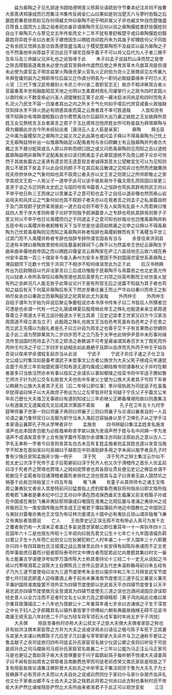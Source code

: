 <!-- { "loadSidebar": true } -->
　　益为皋陶之子见孔颕逹书疏陆德明音义邢昺论语疏张守节秦本纪注并同不独曹大家髙诱郑康成而已而集注书集传反阙金仁山曰果如是则当楚灭六与蓼时伯翳之后嬴姓若秦若徐若赵见存何得臧文仲曰皋陶不祀乎明非属父子非也臧文仲自伤楚强盛日荐食上国而为上国之祖者祀亦废非谓皋陶尽无后何以验之皋陶偃姓羣舒皆偃姓则自出于皋陶灭六与蓼见文五年传矣而文十二年不犹有羣舒叛楚乎或曰皋陶偃姓伯翳嬴姓将异姓乎余曰古者天子建徳因生以赐姓尧祁姓丹朱为其胤子却狸姓何父子同姓之有余因又悟舜五臣功皆髙德皆盛当禹让于稷契暨皋陶而不及益实以益为皋陶之子也不然禹他年尚荐益于天岂此日不堪宅百揆乎葢子不可以并父后代为人子者三赐不及车马及三命踰父兄非礼也之说皆缘于此
　　朱子曰孟子说益烈山泽而焚之是使之除去障翳驱逐禽兽未必使为虞官至舜命作虞然后使之养育其草木鸟兽耳洵是但谓未必使为虞官孟子明言益掌火陶唐氏掌火官名火正阏伯为尧火正居商邱见左传襄九年舜登庸则益为之舜即帝位后益又迁作虞分明各为一职何必致疑葢缘朱子时已乆无火官［三代下惟汉武帝置别火令丞三中兴省二晋职官志无］故亦不暇详晰耳古者火官最重髙辛世祝融能昭显天地之光明以生柔嘉材周礼司爟掌行火之政令四时变国火以救时疾火不数变疾必兴圣人调燮微权正寓于此观一藏冰启冰间尚足和四时而免夭札况火乃民生不容一日废者其出之内之所关于气化何如乎噫后代庶官咸备火政独缺饮知择水烹不择火民必有阴感其疾而莫之云救者其不幸可胜道哉
　　人皆知尧有壻不知舜亦有壻舜谓栢翳曰咨尔费赞禹功尔后嗣将大出乃妻之姚姓之玉女姚舜所受姓玉女见祭统言玉女者美言之君子于玉比德焉岂他庶姓女所可称是益为舜壻皋陶与舜为婚姻此亦古今所未经拈出者［唐诗云人主人臣是亲家］
　　皋陶
　　舜五臣之中禹为最稷契次之皋陶次之益又次之此品第也或问孟子舜以不得禹皋陶为己忧上文无皋陶兹特补出一似惟皋陶始足以配禹者何与余曰顾麟士有云独皋陶并列者亦大概之言不屑分配耳或古人原以并称而顺口因之或又问若禹皋陶则见而知之且以道统属皋陶益明非皋陶不足配禹矣余曰读归熈甫孟子此章叙道统不及周公颜子论亦可恍然于其故矣葢古之圣贤有遗言而无遗意观言者诚得其意太公望散宜生可以为见知则周公不居其下矣孟子以此自任则颜子不在其后矣吕散谓之见知非过也然而虎踞鹰扬视夫欣欣休休之气象何如也其不叙周公者夫亦以文王言之则周公之所师即敬止之家学其视文王若一人焉父子一道举乎此可以该乎彼矣易作于羲文周孔而班固曰易更三圣至于谈之与迁同称太史彪之与固同号班书葢昔人之恒辞也苟执其辞焉则武王何以不举乎他日称三王而继之以思兼孟子之意可知也孟子之自任以道非僭也然而泰山岩岩视夫和风庆云之气象何如也其不叙颜子者夫亦以在我者言之则孟子之私淑葢自附于及门其视颜子犹侪辈焉彼此一道方自论则不暇于及人矣周有乱臣十人而君奭曰惟兹四人至于序大孝则称曽子论好学则独予颜渊葢昔人之专辞也苟执其辞焉则曽子子思又何以不举乎他日论禹稷而归之于同道孟子之意可知也妙哉论也岂惟禹皋陶并称五臣中有以禹稷并称者躬稼有天下当平世是也请窃如熈甫之论申之曰舜以不得禹皋陶为己忧若禹皋陶则见而知之禹皋陶并称者恒辞也禹稷躬稼而有天下禹稷当平世三过其门而不入禹稷并称者专辞也恒辞专辞所谓言固各有当与
　　余昔往来洪洞县见道有丰碑曰皋陶故里侧有祠及墓虽躬拜祠下心殊不以为然盖帝王世纪云皋陶生于曲阜曲阜偃地故帝因之而以赐姓曰偃皇览云皋陶冡在庐江六县括地志云故六城在寿州安丰县南一百三十瑞安丰今废入寿州为安丰乡塟固于所封国唐宗室世系表皋陶上溯自颛顼下讫数十代皆于洪洞了不相渉不知何缘误至此为正于此
　　后汉书杨赐传出为廷尉赐自以代非法家言曰三后成功惟殷于民皋陶不与焉葢吝之也北史髙允传允以狱者人命所系常叹曰皋陶至德也其后英蓼先亡刘项之际英布黥而王经世虽乆犹有刑之余衅况凡人能无咎乎此等议论兴于是有刑官无后之说葢不知益为其子者也苟知之益后有天下何莫非皋陶后有天下然亦至秦庄襄王而止严华谷曰秦兴而帝王之影响尽矣余亦曰秦政立而皋陶庭坚之祀真斩此尤为哀哉
　　外丙仲壬
　　外丙仲壬自程子谓年为岁始为异说后聚讼争要程说亦本书序书传朱子曰二书皆后人所撰者岂可慿是也余谓一代有一代之礼唐虞禅夏后殷周继此帝王之殊礼也殷道亲亲立弟周道尊尊立子周道太子死立适孙殷道太子死立其弟［见史记梁孝王世家又曰方今汉家法周周道不得立弟当立子］此殷周之殊礼也故文王当伯邑考死虽有伯邑考之子在舍之而立武王先儒以为殷礼者是孔子曰立孙自为周言之也善乎艾千子有言果商必世嫡则孟子此二语为赘辞果其为二岁四岁而不之立乃及于太甲也此特伊尹意中未形事何缘流传至战国时而待孟子乃言之耶汤之寿数诚不可考皇甫谧谓其寿百岁太丁既死而外丙仲壬均汤之子仅二岁四岁长幼相去如此悬絶乎且即以齿序而先外丙于仲壬乎姑存吾说以俟来学余谓程复起亦当从此说
　　宁武子
　　宁武子俞庄子速之子仕卫当文公成公时集注如是备考谓武子未尝事文公古者公族世为大夫父死子继成元年速犹会盟于向至三年俞始盟宛濮可知有道无道均属成公朝陆稼书则谓春秋父子并时在朝者甚多只当依注然亦未有事以指实之余请实以事如鄢陵之役栾书将中军适子黡如鲁乞师次子针为厉公交车右故皆大夫也佐中军者父士燮为公族大夫者其子匄将下军者父韩厥为公族大夫者其子无忌［后二年悼公即位事］季孙宿执政为司徒适子纥虽蚤卒犹得谥曰悼子以大夫故庶子弥出为公之左宰皆并时复何疑于宁氏父子乎葢文公末年俞己歴仕大夫值卫无事故曰有道则知成公三年俞继父正卿备罹艰险故曰则愚集注以有道属文无道属成先文后成其次第固不紊矣
　　襄
　　孔子在卫年五十九时学鼓琴师襄子世家一则曰师襄子再则曰师襄子三则曰师襄子与论语曰襄者自别一人且论语之襄乃鲁伶官日以击磬为职守当未入海前岂容抽身以至于卫俾孔子从之学乎注本家语云襄即孔子所从学琴者非尔
　　孟施舎
　　四书辨疑曰集注孟姓舎名施发语声也此本因舎岂能为必胜哉单称舎字故以施为发语声然于姓与名中间揷一字为发语声不成语矣意舎字上合有施字葢传写脱尔余谓集注亦同赵注原赵氏之意以古人二字名无单称一字者今曰舎则舎其名也古未见有复姓孟施者则孟其姓也遂以发音当施字不知发在首如吴曰句吴越曰于越若在中则语助辞多用之字未闻以施字者且孔子时鲁有少施氏安知孟施非少施一例乎
　　淳于髠
　　淳于髠齐之辩士集注云尔似不若太史公次淳于髠传于孟子后荀卿前曰淳于髠齐人也又次于滑稽传之首乐人优孟前曰淳于髠者齐之赘壻也赘壻人之贱如疣赘者也其各叙址贯处便见史记之微旨余谓不若删见于孟荀者存冠诸滑稽者葢髠者俳优之流也观其与孟子曰贤者无益人国焚坑之祸基于此矣岂待始皇三十四五年哉
　　奄飞亷
　　有童子从其师师令之诵王文恪周公兼夷狄文者余入其塾特前问曰猛兽指上虎豹犀象而夷狄将何指余曰即文恪所指若奄若飞亷者是秦本纪中衍之玄孙曰中潏在西戎保西垂实生蜚廉又前言栢翳子孙或在中国或在夷狄飞亷非夷狄耶郑康成曰奄国在淮夷之北观后屡与淮浦之夷徐州之戎并叛则正为一类安国传晚出然言成王迁奄君于蒲姑蒲姑齐地近中国教化之中国则正与夷狄对葢奄亦夷也王文信为有征林次崖谓五十国中必有夷狄丘琼山谓非独奄飞亷又有夷狄者皆臆说
　　亡人
　　王伯厚史记正误无瑕不攻有隙必入真可为发千古之覆者矣仍有一大误未正者盖迁多妄说晋世家献公即位重耳年一十一奔狄年四十三反国年六十二是也按左传昭十三年叔向曰我先君文公生十七年亡十九年国语僖负羁曰晋公子生十九年而亡此则文公在狄舅犯称亡人时年甫二十一岁入国年三十六即薨亦只四十有四耳故杜氏注城濮之战云晋侯至此四十矣安得有如陈际泰谲而不正文老而举事故虑日暮而计挺者耶际泰号时文中博古者而犹若此忆向曽题其集曰时文一軰名士能兼古学语便渉夸如罗万藻传陈大士称其善持论十三经二十一史无从说起之书祗以代寒暄酒茗之谈陈大士自撰陈氏三世传云尝读五代史朱温称觞母前曰朱五经有子乃为三道节度使母曰汝为三道节度使考朱全忠以僖宗中和三年三月拜宣武军节度使七月归宣武即遣人迎母置酒上寿于前尚未兼淮南节度使况三道乎后又兼宣义兼天平兼护国除淮南旋罢不领外实为四镇节度使即以忠武易天平亦四镇节度使复以天平易忠武亦四镇节度使故兄全昱谓其为四镇节度使无三道之说也岂酒间语固应谬误耶经史昔人以全力注而不足者时文名士以余力及之那得精耶［黄子鸿向闻此论难曰杲尔重耳居蒲城庄二十八年也为晋献公十二年重耳年甫七岁余曰古诸侯之子生于深宫之中长于妇人之手即藉其名以镇外事皆掌于师傅如六朝有典籖故襁褓无碍不见梁书南康王绩天监八年封邑二千戸出为轻车将军领石头戍军事时年尚五岁乎子鸿悦］
　　大夫僎
　　陪臣至春秋时亦称大夫公叔文子之臣大夫僎大夫僎者家臣之称也非有如洪注僎本家臣荐之方并为大夫之说或讶焉余曰请征之檀弓陈子车死于卫其妻与其家大夫谋以殉葬陈子亢后至子亢曰妻与宰宰即家大夫非齐与卫之通称乎更征之鲁孟献子之丧司徒旅归四布司徒孟孙氏家臣官名故少仪适公卿之丧则曰听役于司徒是叔孙氏之司马鬷戾司马叔孙氏家臣官名故襄二十三年以公鉏为马正注云马正家司马是也更征之晋赵简子疾大夫皆惧董安于问于扁鹊赵简子每听朝不悦诸大夫请辠简子曰不闻有臣如周舎之鄂鄂者且南蒯费邑宰而司徒老祁虑癸又南氏家臣是陪臣之下复有陪臣矣故论语集注佛肸晋大夫赵氏之中牟宰孟子集注阳货于鲁为大夫孔子为士皆确甚不必有货非大夫而以大夫自处之说或曰然则仕于家曰仆与家仆杂居齐齿非礼也又仕于家者出郷不与士齿大夫之臣之贱若此将若之何余曰此古制也春秋时迥不侔矣大夫俨然比诸侯陪臣俨然比大夫所由来者渐君子于此正可以观世变矣
　　江汉
